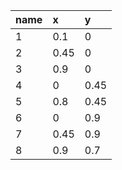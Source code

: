 |name|x|y|
|:----|:----|:----|
|1|0.1|0|
|2|0.45|0|
|3|0.9|0|
|4|0|0.45|
|5|0.8|0.45|
|6|0|0.9|
|7|0.45|0.9|
|8|0.9|0.7|